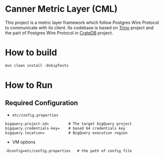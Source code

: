 # Canner Metric Layer (CML)

This project is a metric layer framework which follow Postgres Wire Protocol to communicate with its client.
Its codebase is based on [Trino](https://github.com/trinodb/trino) project and the part of
Postgres Wire Protocol in [CrateDB](https://github.com/crate/crate) project.

# How to build

```dtd
mvn clean install -DskipTests
```

# How to Run

## Required Configuration

- `etc/config.properties`

```dtd
bigquery.project-id=         # The target bigQuery project
bigquery.credentials-key=    # based 64 credentials key
bigquery.location=           # BigQuery execution region
```

- VM options

```dtd
-Dconfig=etc/config.properties   # the path of config file
```
